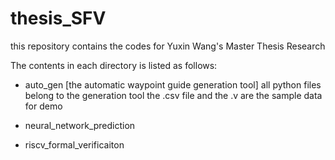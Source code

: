 # thesis_SFV
this repository contains the codes for Yuxin Wang's Master Thesis Research

The contents in each directory is listed as follows:
- auto_gen [the automatic waypoint guide generation tool]
  all python files belong to the generation tool
  the .csv file and the .v are the sample data for demo
- neural_network_prediction
  
- riscv_formal_verificaiton 

